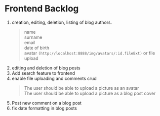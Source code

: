 # Frontend Backlog

1. creation, editing, deletion, listing of blog authors.
    > name  
    > surname  
    > email  
    > date of birth  
    > avatar `(http://localhost:8888/img/avatars/:id.fileExt)` or file upload
2. editing and deletion of blog posts
3. Add search feature to frontend
4. enable file uploading and comments crud
    > The user should be able to upload a picture as an avatar  
    > The user should be able to upload a picture as a blog post cover
5. Post new comment on a blog post
6. fix date formatting in blog posts
